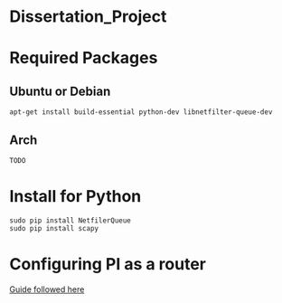 # Dissertation_Project

# Required Packages

## Ubuntu or Debian

  ```apt-get install build-essential python-dev libnetfilter-queue-dev```
  
## Arch

  ```TODO ```
  
# Install for Python

  ```
  sudo pip install NetfilerQueue
  sudo pip install scapy
  ```

# Configuring PI as a router

[Guide followed here](https://jacobsalmela.com/2014/05/19/raspberry-pi-and-routing-turning-a-pi-into-a-router/)
